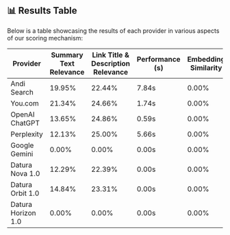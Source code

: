 ## 📊 Results Table

Below is a table showcasing the results of each provider in various aspects of our scoring mechanism:

| Provider          | Summary Text Relevance | Link Title & Description Relevance | Performance (s) | Embedding Similarity |
|-------------------|------------------------|------------------------------------|-----------------|----------------------|
| Andi Search       | 19.95%                 | 22.44%                             | 7.84s            | 0.00%                  |
| You.com           | 21.34%                 | 24.66%                             | 1.74s            | 0.00%                  |
| OpenAI ChatGPT    | 13.65%                 | 24.86%                             | 0.59s            | 0.00%                  |
| Perplexity        | 12.13%                 | 25.00%                             | 5.66s            | 0.00%                  |
| Google Gemini     | 0.00%                  | 0.00%                              | 0.00s            | 0.00%                  |
| Datura Nova 1.0   | 12.29%                 | 22.39%                             | 0.00s            | 0.00%                  |
| Datura Orbit 1.0  | 14.84%                 | 23.31%                             | 0.00s            | 0.00%                  |
| Datura Horizon 1.0 | 0.00%                  | 0.00%                              | 0.00s            | 0.00%                  |
